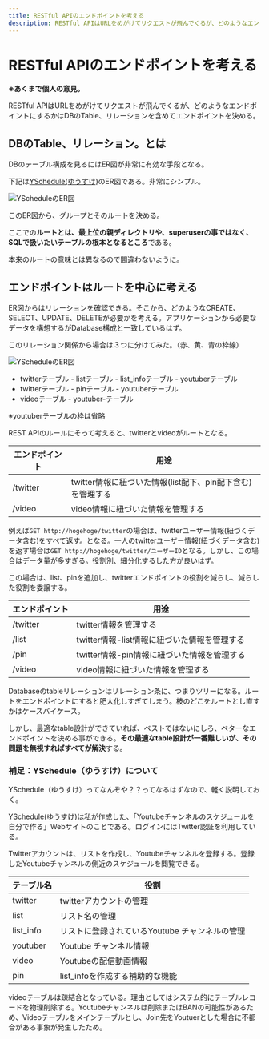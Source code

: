 ```yaml
---
title: RESTful APIのエンドポイントを考える
description: RESTful APIはURLをめがけてリクエストが飛んでくるが、どのようなエンドポイントにするかはDBのTable、リレーションを含めてエンドポイントを決める。
---
```


# RESTful APIのエンドポイントを考える

**※あくまで個人の意見。**

RESTful APIはURLをめがけてリクエストが飛んでくるが、どのようなエンドポイントにするかはDBのTable、リレーションを含めてエンドポイントを決める。

<ClientOnly>
  <CallInFeedAdsense />
</ClientOnly>

## DBのTable、リレーション。とは

DBのテーブル構成を見るにはER図が非常に有効な手段となる。

下記は[YSchedule(ゆうすけ)](https://yschedule.ement.dev/)のER図である。非常にシンプル。

![YScheduleのER図](/images/NestJS/er.png)

このER図から、グループとそのルートを決める。

ここでの**ルートとは、最上位の親ディレクトリや、superuserの事ではなく、SQLで扱いたいテーブルの根本となるところ**である。

本来のルートの意味とは異なるので間違わないように。

## エンドポイントはルートを中心に考える

ER図からはリレーションを確認できる。そこから、どのようなCREATE、SELECT、UPDATE、DELETEが必要かを考える。アプリケーションから必要なデータを構想するがDatabase構成と一致しているはず。

このリレーション関係から場合は３つに分けてみた。（赤、黄、青の枠線）

![YScheduleのER図](/images/NestJS/er_root.png)

* twitterテーブル - listテーブル - list_infoテーブル - youtuberテーブル
* twitterテーブル - pinテーブル - youtuberテーブル
* videoテーブル - youtuber-テーブル

※youtuberテーブルの枠は省略

REST APIのルールにそって考えると、twitterとvideoがルートとなる。

|エンドポイント|用途|
|---|---|
|/twitter|twitter情報に紐づいた情報(list配下、pin配下含む)を管理する|
|/video|video情報に紐づいた情報を管理する|

例えば`GET http://hogehoge/twitter`の場合は、twitterユーザー情報(紐づくデータ含む)をすべて返す。となる。一人のtwitterユーザー情報(紐づくデータ含む)を返す場合は`GET http://hogehoge/twitter/ユーザーID`となる。しかし、この場合はデータ量が多すぎる。役割別、細分化するした方が良いはず。

この場合は、list、pinを追加し、twitterエンドポイントの役割を減らし、減らした役割を委譲する。

|エンドポイント|用途|
|---|---|
|/twitter|twitter情報を管理する|
|/list|twitter情報-list情報に紐づいた情報を管理する|
|/pin|twitter情報-pin情報に紐づいた情報を管理する|
|/video|video情報に紐づいた情報を管理する|

Databaseのtableリレーションはリレーション条に、つまりツリーになる。ルートをエンドポイントにすると肥大化しすぎてしまう。枝のどこをルートとし直すかはケースバイケース。

しかし、最適なtable設計ができていれば、ベストではないにしろ、ベターなエンドポイントを決める事ができる。**その最適なtable設計が一番難しいが、その問題を無視すればすべてが解決**する。

### 補足：YSchedule（ゆうすけ）について

YSchedule（ゆうすけ）ってなんぞや？？ってなるはずなので、軽く説明しておく。

[YSchedule(ゆうすけ)](https://yschedule.ement.dev/)は私が作成した、「Youtubeチャンネルのスケジュールを自分で作る」Webサイトのことである。ログインにはTwitter認証を利用している。

Twitterアカウントは、リストを作成し、Youtubeチャンネルを登録する。登録したYoutubeチャンネルの側近のスケジュールを閲覧できる。

|テーブル名|役割|
|---|---|
|twitter|twitterアカウントの管理|
|list|リスト名の管理|
|list_info|リストに登録されているYoutube チャンネルの管理|
|youtuber|Youtube チャンネル情報|
|video|Youtubeの配信動画情報|
|pin|list_infoを作成する補助的な機能|

videoテーブルは疎結合となっている。理由としてはシステム的にテーブルレコードを物理削除する。Youtubeチャンネルは削除またはBANの可能性があるため、Videoテーブルをメインテーブルとし、Join先をYoutuerとした場合に不都合がある事象が発生したため。

<ClientOnly>
  <CallInFeedAdsense />
</ClientOnly>
